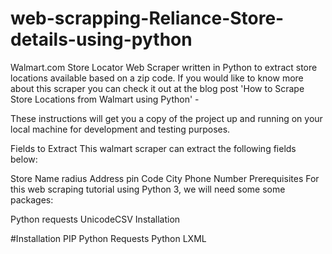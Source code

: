 # web-scrapping-Reliance-Store-details-using-python
Walmart.com Store Locator Web Scraper written in Python to extract store locations available based on a zip code. If you would like to know more about this scraper you can check it out at the blog post 'How to Scrape Store Locations from Walmart using Python' -

These instructions will get you a copy of the project up and running on your local machine for development and testing purposes.

Fields to Extract
This walmart scraper can extract the following fields below:

Store Name
radius
Address
pin Code
City
Phone Number
Prerequisites
For this web scraping tutorial using Python 3, we will need some some packages:

Python requests
UnicodeCSV
Installation

#Installation
PIP 
Python Requests
Python LXML
